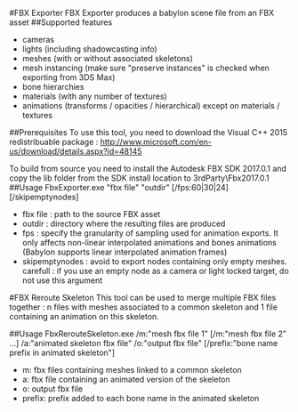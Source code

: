 #FBX Exporter
FBX Exporter produces a babylon scene file from an FBX asset
##Supported features
- cameras
- lights (including shadowcasting info)
- meshes (with or without associated skeletons)
- mesh instancing (make sure "preserve instances" is checked when exporting from 3DS Max)
- bone hierarchies
- materials (with any number of textures)
- animations (transforms / opacities / hierarchical) except on materials / textures

##Prerequisites
To use this tool, you need to download the Visual C++ 2015 redistribuable package : http://www.microsoft.com/en-us/download/details.aspx?id=48145

To build from source you need to install the Autodesk FBX SDK 2017.0.1 and copy the lib folder from the SDK install location to 3rdParty\Fbx2017.0.1\
##Usage
FbxExporter.exe "fbx file" "outdir" [/fps:60|30|24] [/skipemptynodes]
- fbx file : path to the source FBX asset
- outdir : directory where the resulting files are produced
- fps : specify the granularity of sampling used for animation exports. It only affects non-linear interpolated animations and bones animations (Babylon supports linear interpolated animation frames)
- skipemptynodes : avoid to export nodes containing only empty meshes. carefull : if you use an empty node as a camera or light locked target, do not use this argument

#FBX Reroute Skeleton
This tool can be used to merge multiple FBX files together : n files with meshes associated to a common skeleton and 1 file containing an animation on this skeleton.

##Usage
FbxRerouteSkeleton.exe /m:"mesh fbx file 1" [/m:"mesh fbx file 2" ...] /a:"animated skeleton fbx file" /o:"output fbx file" [/prefix:"bone name prefix in animated skeleton"]
- m: fbx files containing meshes linked to a common skeleton
- a: fbx file containing an animated version of the skeleton
- o: output fbx file
- prefix: prefix added to each bone name in the animated skeleton
